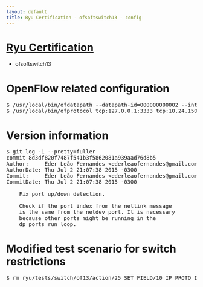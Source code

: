 ```yaml
---
layout: default
title: Ryu Certification - ofsoftswitch13 - config
---
```

# [Ryu Certification](https://ryu-sdn.org/certification.html)
* ofsoftswitch13

# OpenFlow related configuration
<pre>
$ /usr/local/bin/ofdatapath --datapath-id=000000000002 --interface=eth21,eth22,eth23 ptcp:3333
$ /usr/local/bin/ofprotocol tcp:127.0.0.1:3333 tcp:10.24.150.30:6633
</pre>

# Version information
<pre>
$ git log -1 --pretty=fuller
commit 8d3df820f7487f541b3f5862081a939aad76d8b5
Author:     Eder Leão Fernandes &lt;ederleaofernandes@gmail.com&gt;
AuthorDate: Thu Jul 2 21:07:38 2015 -0300
Commit:     Eder Leão Fernandes &lt;ederleaofernandes@gmail.com&gt;
CommitDate: Thu Jul 2 21:07:38 2015 -0300

    Fix port up/down detection.
    
    Check if the port index from the netlink message
    is the same from the netdev port. It is necessary
    because other ports might be running in the
    dp_ports_run loop.
</pre>

# Modified test scenario for switch restrictions
<pre>
$ rm ryu/tests/switch/of13/action/25_SET_FIELD/10_IP_PROTO_IPv6.json
</pre>
